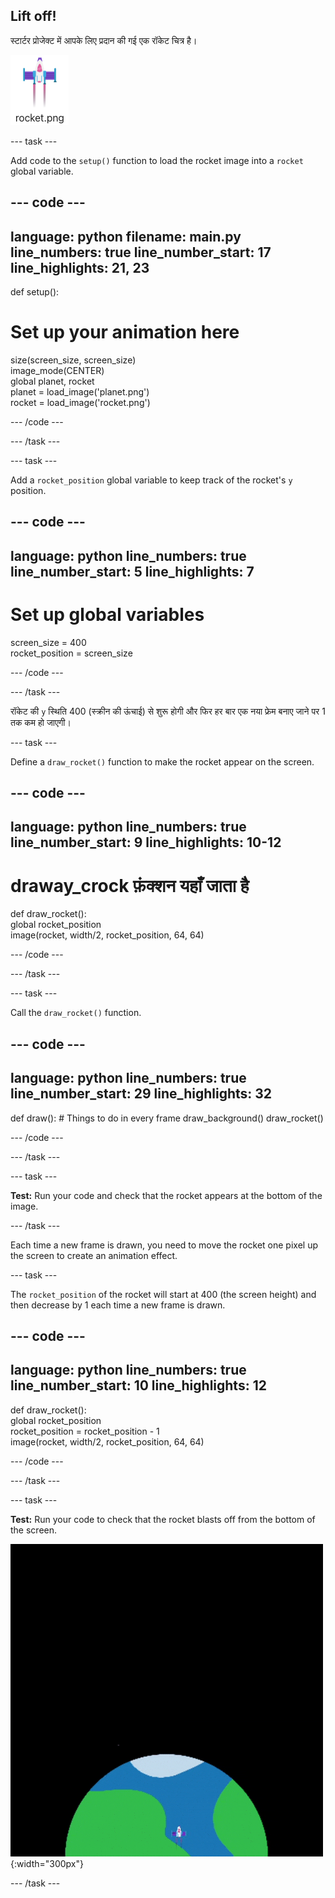 ## Lift off!

स्टार्टर प्रोजेक्ट में आपके लिए प्रदान की गई एक रॉकेट चित्र है।

![Image of the rocket in the code editor image gallery.](images/rocket_image.png)

--- task ---

Add code to the `setup()` function to load the rocket image into a `rocket` global variable.

<div class="c-project-code">

--- code ---
---
language: python filename: main.py line_numbers: true line_number_start: 17
line_highlights: 21, 23
---

def setup():   
# Set up your animation here   
size(screen_size, screen_size)   
image_mode(CENTER)   
global planet, rocket   
planet = load_image('planet.png')    
rocket = load_image('rocket.png')

--- /code ---

--- /task ---

--- task ---

Add a `rocket_position` global variable to keep track of the rocket's `y` position.

--- code ---
---
language: python line_numbers: true line_number_start: 5
line_highlights: 7
---

# Set up global variables
screen_size = 400    
rocket_position = screen_size

--- /code ---

--- /task ---


रॉकेट की `y` स्थिति 400 (स्क्रीन की ऊंचाई) से शुरू होगी और फिर हर बार एक नया फ्रेम बनाए जाने पर 1 तक कम हो जाएगी।

--- task ---

Define a `draw_rocket()` function to make the rocket appear on the screen.

--- code ---
---
language: python line_numbers: true line_number_start: 9
line_highlights: 10-12
---

# draway_crock फ़ंक्शन यहाँ जाता है
def draw_rocket():   
global rocket_position      
image(rocket, width/2, rocket_position, 64, 64)


--- /code ---

--- /task ---

--- task ---

Call the `draw_rocket()` function.

--- code ---
---
language: python line_numbers: true line_number_start: 29
line_highlights: 32
---

def draw(): # Things to do in every frame draw_background() draw_rocket()


--- /code ---

--- /task ---

--- task ---

**Test:** Run your code and check that the rocket appears at the bottom of the image.

--- /task ---


Each time a new frame is drawn, you need to move the rocket one pixel up the screen to create an animation effect.


--- task ---

The `rocket_position` of the rocket will start at 400 (the screen height) and then decrease by 1 each time a new frame is drawn.


--- code ---
---
language: python line_numbers: true line_number_start: 10
line_highlights: 12
---

def draw_rocket():   
global rocket_position     
rocket_position = rocket_position - 1    
image(rocket, width/2, rocket_position, 64, 64)

--- /code ---

--- /task ---


--- task ---

**Test:** Run your code to check that the rocket blasts off from the bottom of the screen.


![A rocket flying at a steady speed from the bottom to the top of the screen.](images/fly.gif){:width="300px"}

--- /task ---

